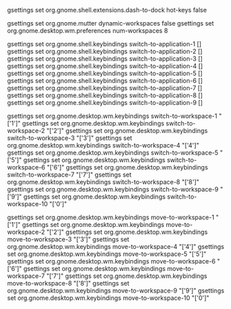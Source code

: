 gsettings set org.gnome.shell.extensions.dash-to-dock hot-keys false

gsettings set org.gnome.mutter dynamic-workspaces false
gsettings set org.gnome.desktop.wm.preferences num-workspaces 8

gsettings set org.gnome.shell.keybindings switch-to-application-1  []
gsettings set org.gnome.shell.keybindings switch-to-application-2  []
gsettings set org.gnome.shell.keybindings switch-to-application-3  []
gsettings set org.gnome.shell.keybindings switch-to-application-4  []
gsettings set org.gnome.shell.keybindings switch-to-application-5  []
gsettings set org.gnome.shell.keybindings switch-to-application-6  []
gsettings set org.gnome.shell.keybindings switch-to-application-7  []
gsettings set org.gnome.shell.keybindings switch-to-application-8  []
gsettings set org.gnome.shell.keybindings switch-to-application-9  []

gsettings set org.gnome.desktop.wm.keybindings switch-to-workspace-1  "['<Super>1']"
gsettings set org.gnome.desktop.wm.keybindings switch-to-workspace-2  "['<Super>2']"
gsettings set org.gnome.desktop.wm.keybindings switch-to-workspace-3  "['<Super>3']"
gsettings set org.gnome.desktop.wm.keybindings switch-to-workspace-4  "['<Super>4']"
gsettings set org.gnome.desktop.wm.keybindings switch-to-workspace-5  "['<Super>5']"
gsettings set org.gnome.desktop.wm.keybindings switch-to-workspace-6  "['<Super>6']"
gsettings set org.gnome.desktop.wm.keybindings switch-to-workspace-7  "['<Super>7']"
gsettings set org.gnome.desktop.wm.keybindings switch-to-workspace-8  "['<Super>8']"
gsettings set org.gnome.desktop.wm.keybindings switch-to-workspace-9  "['<Super>9']"
gsettings set org.gnome.desktop.wm.keybindings switch-to-workspace-10 "['<Super>0']"

gsettings set org.gnome.desktop.wm.keybindings move-to-workspace-1  "['<Super><Shift>1']"
gsettings set org.gnome.desktop.wm.keybindings move-to-workspace-2  "['<Super><Shift>2']"
gsettings set org.gnome.desktop.wm.keybindings move-to-workspace-3  "['<Super><Shift>3']"
gsettings set org.gnome.desktop.wm.keybindings move-to-workspace-4  "['<Super><Shift>4']"
gsettings set org.gnome.desktop.wm.keybindings move-to-workspace-5  "['<Super><Shift>5']"
gsettings set org.gnome.desktop.wm.keybindings move-to-workspace-6  "['<Super><Shift>6']"
gsettings set org.gnome.desktop.wm.keybindings move-to-workspace-7  "['<Super><Shift>7']"
gsettings set org.gnome.desktop.wm.keybindings move-to-workspace-8  "['<Super><Shift>8']"
gsettings set org.gnome.desktop.wm.keybindings move-to-workspace-9  "['<Super><Shift>9']"
gsettings set org.gnome.desktop.wm.keybindings move-to-workspace-10 "['<Super><Shift>0']"
